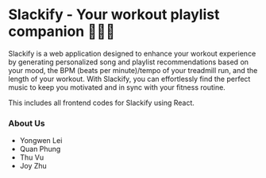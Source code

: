 # Slackify - Your workout playlist companion 🏃🎵💪
Slackify is a web application designed to enhance your workout experience by generating personalized song and playlist recommendations based on your mood, the BPM (beats per minute)/tempo of your treadmill run, and the length of your workout. With Slackify, you can effortlessly find the perfect music to keep you motivated and in sync with your fitness routine.

This includes all frontend codes for Slackify using React.

### About Us
- Yongwen Lei
- Quan Phung
- Thu Vu
- Joy Zhu
